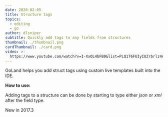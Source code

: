 ```yaml
---
date: 2020-02-05
title: Structure tags
topics:
  - editing
  - go
author: dlsniper
subtitle: Quickly add tags to any fields from structures
thumbnail: ./thumbnail.png
cardThumbnail: ./card.png
video: >-
  https://www.youtube.com/watch?v=I-XxOL4bFB0&list=PLQ176FUIyIUZrbrlz4AY1V8VzBJKZyVlW&index=143
---
```

GoLand helps you add struct tags using custom live templates built into the IDE.

**How to use:**

Adding tags to a structure can be done by starting to type either _json_ or _xml_
after the field type.

<span class="tag is-rounded">New in 2017.3</span>
